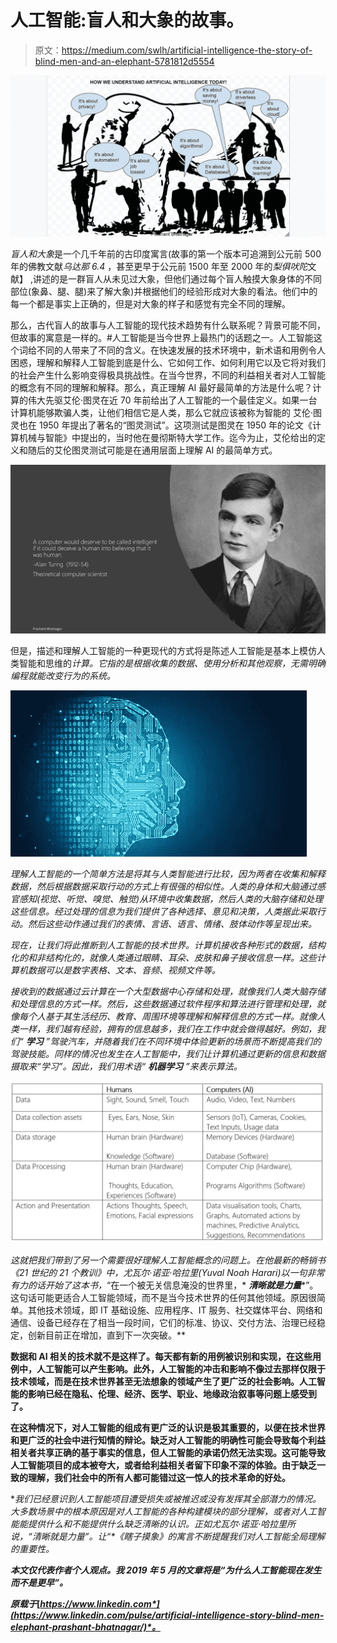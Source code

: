 # 人工智能:盲人和大象的故事。

> 原文：<https://medium.com/swlh/artificial-intelligence-the-story-of-blind-men-and-an-elephant-5781812d5554>

![](img/faa6a121eb33963cab7de42f76c0e70e.png)

*盲人和大象*是一个几千年前的古印度寓言(故事的第一个版本可追溯到公元前 500 年的佛教文献*乌达那 6.4* ，甚至更早于公元前 1500 年至 2000 年的*梨俱吠陀*文献】 ,讲述的是一群盲人从未见过大象，但他们通过每个盲人触摸大象身体的不同部位(象鼻、腿、腿)来了解大象)并根据他们的经验形成对大象的看法。他们中的每一个都是事实上正确的，但是对大象的样子和感觉有完全不同的理解。

那么，古代盲人的故事与人工智能的现代技术趋势有什么联系呢？背景可能不同，但故事的寓意是一样的。#人工智能是当今世界上最热门的话题之一。人工智能这个词给不同的人带来了不同的含义。在快速发展的技术环境中，新术语和用例令人困惑，理解和解释人工智能到底是什么、它如何工作、如何利用它以及它将对我们的社会产生什么影响变得极具挑战性。在当今世界，不同的利益相关者对人工智能的概念有不同的理解和解释。那么，真正理解 AI 最好最简单的方法是什么呢？计算的伟大先驱艾伦·图灵在近 70 年前给出了人工智能的一个最佳定义。如果一台计算机能够欺骗人类，让他们相信它是人类，那么它就应该被称为智能的 艾伦·图灵也在 1950 年提出了著名的“图灵测试”。这项测试是图灵在 1950 年的论文《计算机械与智能》中提出的，当时他在曼彻斯特大学工作。迄今为止，艾伦给出的定义和随后的艾伦图灵测试可能是在通用层面上理解 AI 的最简单方式。

![](img/6f6cbe331b48f2edc21b35456c7852a3.png)

但是，描述和理解人工智能的一种更现代的方式将是陈述人工智能是基本上模仿人类智能和思维的*计算。它指的是根据收集的数据、使用分析和其他观察，无需明确编程就能改变行为的系统。*

*![](img/16ba0eddf6fb0d72dcc8772fe1b10d61.png)*

*理解人工智能的一个简单方法是将其与人类智能进行比较，因为两者在收集和解释数据，然后根据数据采取行动的方式上有很强的相似性。人类的身体和大脑通过感官感知(视觉、听觉、嗅觉、触觉)从环境中收集数据，然后人类的大脑存储和处理这些信息。经过处理的信息为我们提供了各种选择、意见和决策，人类据此采取行动。然后这些动作通过我们的表情、言语、语言、情绪、肢体动作等呈现出来。*

*现在，让我们将此推断到人工智能的技术世界。计算机接收各种形式的数据，结构化的和非结构化的，就像人类通过眼睛、耳朵、皮肤和鼻子接收信息一样。这些计算机数据可以是数字表格、文本、音频、视频文件等。*

*接收到的数据通过云计算在一个大型数据中心存储和处理，就像我们人类大脑存储和处理信息的方式一样。然后，这些数据通过软件程序和算法进行管理和处理，就像每个人基于其生活经历、教育、周围环境等理解和解释信息的方式一样。就像人类一样，我们越有经验，拥有的信息越多，我们在工作中就会做得越好。例如，我们“ ***学习*** ”驾驶汽车，并随着我们在不同环境中体验更新的场景而不断提高我们的驾驶技能。同样的情况也发生在人工智能中，我们让计算机通过更新的信息和数据摄取来“学习”。因此，我们用术语“ ***机器学习*** ”来表示算法。*

*![](img/79d7e79b88cd4e5999326529ea10f8d1.png)*

*这就把我们带到了另一个需要很好理解人工智能概念的问题上。在他最新的畅销书《21 世纪的 21 个教训》中，尤瓦尔·诺亚·哈拉里(Yuval Noah Harari)以一句非常有力的话开始了这本书，*“在一个被无关信息淹没的世界里，* ***清晰就是力量****”。这句话可能更适合人工智能领域，而不是当今技术世界的任何其他领域。原因很简单。其他技术领域，即 IT 基础设施、应用程序、IT 服务、社交媒体平台、网络和通信、设备已经存在了相当一段时间，它们的标准、协议、交付方法、治理已经稳定，创新目前正在增加，直到下一次突破。**

**数据和 AI 相关的技术就不是这样了。每天都有新的用例被识别和实现，在这些用例中，人工智能可以产生影响。此外，人工智能的冲击和影响不像过去那样仅限于技术领域，而是在技术世界甚至无法想象的领域产生了更广泛的社会影响。人工智能的影响已经在隐私、伦理、经济、医学、职业、地缘政治叙事等问题上感受到了。**

**在这种情况下，对人工智能的组成有更广泛的认识是极其重要的，以便在技术世界和更广泛的社会中进行知情的辩论。缺乏对人工智能的明确性可能会导致每个利益相关者共享正确的基于事实的信息，但人工智能的承诺仍然无法实现。这可能导致人工智能项目的成本被夸大，或者给利益相关者留下印象不深的体验。由于缺乏一致的理解，我们社会中的所有人都可能错过这一惊人的技术革命的好处。**

**我们已经意识到人工智能项目遭受损失或被推迟或没有发挥其全部潜力的情况。大多数场景中的根本原因是对人工智能的各种构建模块的部分理解，或者对人工智能能提供什么和不能提供什么缺乏清晰的认识。正如尤瓦尔·诺亚·哈拉里所说，“清晰就是力量”。让“*《瞎子摸象》*的寓言不断提醒我们对人工智能全局理解的重要性。**

***本文仅代表作者个人观点。我 2019 年 5 月的文章将是“为什么人工智能现在发生而不是更早”。***

***原载于*[*https://www.linkedin.com*](https://www.linkedin.com/pulse/artificial-intelligence-story-blind-men-elephant-prashant-bhatnagar/)*。***